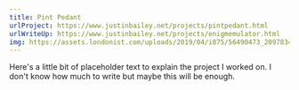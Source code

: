 ```yaml
---
title: Pint Pedant
urlProject: https://www.justinbailey.net/projects/pintpedant.html
urlWriteUp: https://www.justinbailey.net/projects/enigmemulator.html
img: https://assets.londonist.com/uploads/2019/04/i875/56490473_2097834703646565_4784550222934048768_n.jpg
---
```


Here's a little bit of placeholder text to explain the project I worked on. I don't know how much to write but maybe this will be enough.
